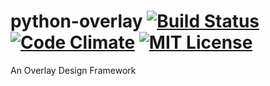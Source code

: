 # python-overlay [![Build Status](https://travis-ci.org/y-sira/python-overlay.svg?branch=master)](https://travis-ci.org/y-sira/python-overlay) [![Code Climate](https://codeclimate.com/github/y-sira/python-overlay/badges/gpa.svg)](https://codeclimate.com/github/y-sira/python-overlay) [![MIT License](http://img.shields.io/badge/license-MIT-blue.svg?style=flat)](https://github.com/y-sira/python-overlay/blob/master/LICENSE)

An Overlay Design Framework